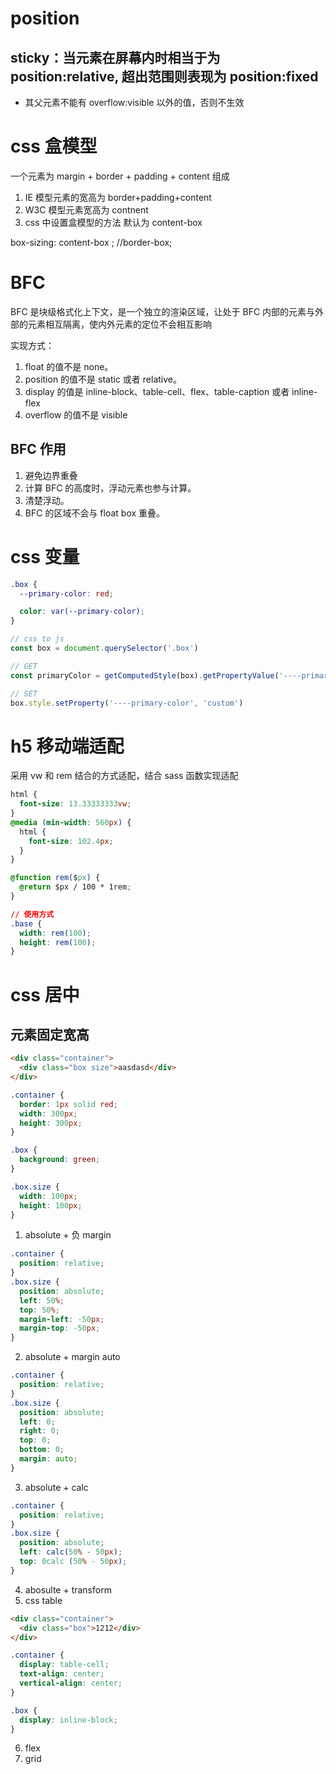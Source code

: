 # position

## sticky：当元素在屏幕内时相当于为 position:relative, 超出范围则表现为 position:fixed

- 其父元素不能有 overflow:visible 以外的值，否则不生效

# css 盒模型

一个元素为 margin + border + padding + content 组成

1. IE 模型元素的宽高为 border+padding+content
2. W3C 模型元素宽高为 contnent
3. css 中设置盒模型的方法
   默认为 content-box

box-sizing: content-box ; //border-box;

# BFC

BFC 是块级格式化上下文，是一个独立的渲染区域，让处于 BFC 内部的元素与外部的元素相互隔离，使内外元素的定位不会相互影响

实现方式：

1. float 的值不是 none。
2. position 的值不是 static 或者 relative。
3. display 的值是 inline-block、table-cell、flex、table-caption 或者 inline-flex
4. overflow 的值不是 visible

## BFC 作用

1. 避免边界重叠
2. 计算 BFC 的高度时，浮动元素也参与计算。
3. 清楚浮动。
4. BFC 的区域不会与 float box 重叠。

# css 变量

```css
.box {
  --primary-color: red;

  color: var(--primary-color);
}
```

```javascript
// css to js
const box = document.querySelector('.box')

// GET
const primaryColor = getComputedStyle(box).getPropertyValue('----primary-color')

// SET
box.style.setProperty('----primary-color', 'custom')
```

# h5 移动端适配

采用 vw 和 rem 结合的方式适配，结合 sass 函数实现适配

```css
html {
  font-size: 13.33333333vw;
}
@media (min-width: 560px) {
  html {
    font-size: 102.4px;
  }
}

@function rem($px) {
  @return $px / 100 * 1rem;
}

// 使用方式
.base {
  width: rem(100);
  height: rem(100);
}
```

# css 居中

## 元素固定宽高

```html
<div class="container">
  <div class="box size">aasdasd</div>
</div>
```

```css
.container {
  border: 1px solid red;
  width: 300px;
  height: 300px;
}

.box {
  background: green;
}

.box.size {
  width: 100px;
  height: 100px;
}
```

1. absolute + 负 margin

```css
.container {
  position: relative;
}
.box.size {
  position: absolute;
  left: 50%;
  top: 50%;
  margin-left: -50px;
  margin-top: -50px;
}
```

2. absolute + margin auto

```css
.container {
  position: relative;
}
.box.size {
  position: absolute;
  left: 0;
  right: 0;
  top: 0;
  bottom: 0;
  margin: auto;
}
```

3. absolute + calc

```css
.container {
  position: relative;
}
.box.size {
  position: absolute;
  left: calc(50% - 50px);
  top: 0calc (50% - 50px);
}
```

4. abosulte + transform
5. css table

```html
<div class="container">
  <div class="box">1212</div>
</div>
```

```css
.container {
  display: table-cell;
  text-align: center;
  vertical-align: center;
}

.box {
  display: inline-block;
}
```

6. flex
7. grid
